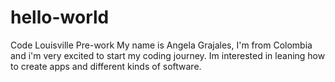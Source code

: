 # hello-world
Code Louisville Pre-work
My name is Angela Grajales, I'm from Colombia and i'm very excited to start my coding journey.
Im interested in leaning how to create apps and different kinds of software.
